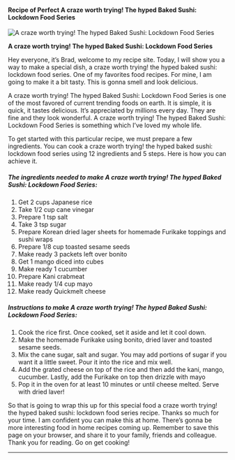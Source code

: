             

#### Recipe of Perfect A craze worth trying! The hyped Baked Sushi: Lockdown Food Series

![A craze worth trying! The hyped Baked Sushi: Lockdown Food Series](https://img-global.cpcdn.com/recipes/fc93298ad0f20204/751x532cq70/a-craze-worth-trying-the-hyped-baked-sushi-lockdown-food-series-recipe-main-photo.jpg)

**A craze worth trying! The hyped Baked Sushi: Lockdown Food Series**

Hey everyone, it’s Brad, welcome to my recipe site. Today, I will show you a way to make a special dish, a craze worth trying! the hyped baked sushi: lockdown food series. One of my favorites food recipes. For mine, I am going to make it a bit tasty. This is gonna smell and look delicious.

A craze worth trying! The hyped Baked Sushi: Lockdown Food Series is one of the most favored of current trending foods on earth. It is simple, it is quick, it tastes delicious. It’s appreciated by millions every day. They are fine and they look wonderful. A craze worth trying! The hyped Baked Sushi: Lockdown Food Series is something which I’ve loved my whole life.

To get started with this particular recipe, we must prepare a few ingredients. You can cook a craze worth trying! the hyped baked sushi: lockdown food series using 12 ingredients and 5 steps. Here is how you can achieve it.

##### The ingredients needed to make A craze worth trying! The hyped Baked Sushi: Lockdown Food Series:

1.  Get 2 cups Japanese rice
2.  Take 1/2 cup cane vinegar
3.  Prepare 1 tsp salt
4.  Take 3 tsp sugar
5.  Prepare Korean dried lager sheets for homemade Furikake toppings and sushi wraps
6.  Prepare 1/8 cup toasted sesame seeds
7.  Make ready 3 packets left over bonito
8.  Get 1 mango diced into cubes
9.  Make ready 1 cucumber
10.  Prepare Kani crabmeat
11.  Make ready 1/4 cup mayo
12.  Make ready Quickmelt cheese

##### Instructions to make A craze worth trying! The hyped Baked Sushi: Lockdown Food Series:

1.  Cook the rice first. Once cooked, set it aside and let it cool down.
2.  Make the homemade Furikake using bonito, dried laver and toasted sesame seeds.
3.  Mix the cane sugar, salt and sugar. You may add portions of sugar if you want it a little sweet. Pour it into the rice and mix well.
4.  Add the grated cheese on top of the rice and then add the kani, mango, cucumber. Lastly, add the Furikake on top then drizzle with mayo
5.  Pop it in the oven for at least 10 minutes or until cheese melted. Serve with dried laver!

So that is going to wrap this up for this special food a craze worth trying! the hyped baked sushi: lockdown food series recipe. Thanks so much for your time. I am confident you can make this at home. There’s gonna be more interesting food in home recipes coming up. Remember to save this page on your browser, and share it to your family, friends and colleague. Thank you for reading. Go on get cooking!

* * *